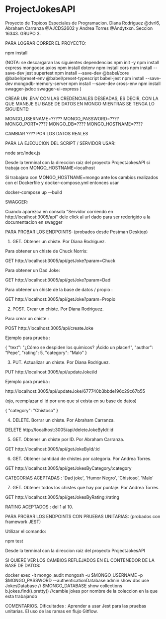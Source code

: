 # ProjectJokesAPI
Proyecto de Topicos Especiales de Programacion. Diana Rodriguez @dvrl6, Abraham Carranza @AJCDS2602 y Andrea Torres @Andytxxn. Seccion 16343. GRUPO 3.







PARA LOGRAR CORRER EL PROYECTO:

npm install

(NOTA: se descargaran las siguientes dependencias 
npm init -y
npm install express mongoose axios
npm install dotenv
npm install cors
npm install --save-dev jest supertest
npm install --save-dev @babel/core @babel/preset-env @babel/preset-typescript babel-jest
npm install --save-dev mongodb-memory-server
npm install --save-dev cross-env
npm install swagger-jsdoc swagger-ui-express
)

CREAR UN .ENV CON LAS CREDENCIALES DESEADAS, ES DECIR, CON LA QUE MANEJE SU BASE DE DATOS EN MONGO MIENTRAS SE TENGA LO SIGUIENTE:

MONGO_USERNAME=?????
MONGO_PASSWORD=????
MONGO_PORT=????
MONGO_DB=????
MONGO_HOSTNAME=????

CAMBIAR ???? POR LOS DATOS REALES







PARA LA EJECUCION DEL SCRIPT / SERVIDOR USAR:

node src/index.js 

Desde la terminal con la direccion raiz del proyecto ProjectJokesAPI si trabaja con MONGO_HOSTNAME=localhost

Si trabajara con MONGO_HOSTNAME=mongo ante los cambios realizados con el Dockerfile y docker-compose.yml entonces usar

docker-compose up --build






SWAGGER:

Cuando aparezca en consola "Servidor corriendo en http://localhost:3005/api" dele click al url dado para ser rederigido a la documentacion en swagger






PARA PROBAR LOS ENDPOINTS: (probados desde Postman Desktop)

1. GET. Obtener un chiste. Por Diana Rodriguez.

Para obtener un chiste de Chuck Norris:

GET http://localhost:3005/api/getJoke?param=Chuck

Para obtener un Dad Joke: 

GET http://localhost:3005/api/getJoke?param=Dad

Para obtener un chiste de la base de datos / propio :

GET http://localhost:3005/api/getJoke?param=Propio

2. POST. Crear un chiste. Por Diana Rodriguez.

Para crear un chiste :

POST http://localhost:3005/api/createJoke

Ejemplo para prueba :

{
    "text": "¿Cómo se despiden los químicos? ¡Ácido un placer!",
    "author": "Pepe",
    "rating": 5,
    "category": "Malo"
}

3. PUT. Actualizar un chiste. Por Diana Rodriguez.

PUT http://localhost:3005/api/updateJoke/id

Ejemplo para prueba : 

http://localhost:3005/api/updateJoke/677740b3bbde196c29c67b55

(ojo, reemplazar el id por uno que si exista en su base de datos)

{
    "category": "Chistoso"
}

4. DELETE. Borrar un chiste. Por Abraham Carranza.

DELETE http://localhost:3005/api/deleteJokeById/:id

5. GET. Obtener un chiste por ID. Por Abraham Carranza.

GET http://localhost:3005/api/getJokeById/:id

6. GET. Obtener cantidad de chistes por categoria. Por Andrea Torres.

GET http://localhost:3005/api/getJokesByCategory/:category

CATEGORIAS ACEPTADAS : 'Dad joke', 'Humor Negro', 'Chistoso', 'Malo'

7. GET. Obtener todos los chistes que hay por puntaje. Por Andrea Torres.

GET http://localhost:3005/api/getJokesByRating:/rating

RATING ACEPTADOS : del 1 al 10.







PARA PROBAR LOS ENDPOINTS CON PRUEBAS UNITARIAS: (probados con framework JEST)

Utilizar el comando:

npm test

Desde la terminal con la direccion raiz del proyecto ProjectJokesAPI




SI QUIERE VER LOS CAMBIOS REFLEJADOS EN EL CONTENEDOR DE LA BASE DE DATOS:

docker exec -it mongo_audit mongosh -u $MONGO_USERNAME -p $MONGO_PASSWORD --authenticationDatabase admin
show dbs
use JokesDatabase // $MONGO_DATABASE
show collections
b.jokes.find().pretty() //cambie jokes por nombre de la coleccion en la que esta trabajando







COMENTARIOS.
Dificultades : Aprender a usar Jest para las pruebas unitarias. 
El uso de las ramas en flujo Gitflow.
